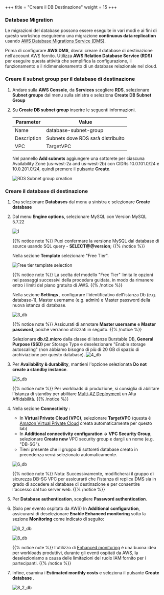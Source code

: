 +++
title = "Creare il DB Destinazione"
weight = 15
+++

### Database Migration

Le migrazioni del database possono essere eseguite in vari modi e ai fini di questo workshop eseguiremo una migrazione **continuous data replication** usando <a href="https://aws.amazon.com/dms/" target="_blank">AWS Database Migrations Service (DMS)</a>.

Prima di configurare **AWS DMS**, dovrai creare il database di destinazione nell’account AWS fornito. Utilizza **AWS Relation Database Service (RDS)** per eseguire questa attività che semplifica la configurazione, il funzionamento e il ridimensionamento di un database relazionale nel cloud.

### Creare il subnet group per il database di destinazione

1. Andare sulla **AWS Console**, da **Services** scegliere **RDS**, selezionare **Subnet groups** dal menu sulla sinistra e seleziona **Create DB Subnet Group**

2. Su **Create DB subnet group** inserire le seguenti informazioni.

    | Parameter           | Value                    |
    | ------------------- | ------------------------ |
    | Name                | database-subnet-group     |
    | Description         | Subnets dove RDS sarà distribuito |
    | VPC      | TargetVPC            |

    Nel pannello **Add subnets** aggiungere una sottorete per ciascuna Availability Zone (us-west-2a and us-west-2b) con CIDRs 10.0.101.0/24 e 10.0.201.0/24, quindi premere il pulsante **Create**.

    ![RDS Subnet group creation](/db-mig/db-subnet-group.en.png)    

### Creare il database di destinazione

1. Ora selezionare **Databases** dal menu a sinistra e selezionare **Create database**

2. Dal menu **Engine options**, selezionare MySQL con Version MySQL 5.7.22

    ![1](/db-mig/1.png)


    {{% notice note %}}
Puoi confermare la versione MySQL dal database di source usando SQL query - **SELECT@@version;**
{{% /notice %}}


    Nella sezione **Template** selezionare "Free Tier".

    ![Free tier template selection](/db-mig/create-db-select-template.en.png)

    {{% notice note %}}
La scelta del modello "Free Tier" limita le opzioni nei passaggi successivi della procedura guidata, in modo da rimanere entro i limiti del piano gratuito di AWS.
{{% /notice %}}


    Nella sezione **Settings** , configurare l'identificativo dell'istanza Db (e.g. database-1), Master username (e.g. admin) e Master password della nuova istanza di database.


    ![3_db](/db-mig/3_db.png)

    {{% notice note %}}
Assicurati di annotare **Master username** e **Master password**, poiché verranno utilizzati in seguito.
{{% /notice %}}

    Selezionare **db.t2.micro** dalla classe di istanze Burstable DB,  **General Purpose (SSD)** per Storage Type e deselezionare "Enable storage autoscaling" (non abbiamo bisogno di più di 20 GB di spazio di archiviazione per questo database).
    ![4_db](/db-mig/4_db.png)



1. Per **Availability & durability**, mantieni l'opzione selezionata **Do not create a standby instance**.

    ![5_db](/db-mig/5_db.png)

    {{% notice note %}}
Per workloads di produzione, si consiglia di abilitare l'istanza di standby per abilitare <a href="https://docs.aws.amazon.com/AmazonRDS/latest/UserGuide/Concepts.MultiAZ.html" target="_blank">Multi-AZ Deployment</a> un Alta Affidabilità.
{{% /notice %}}  

4. Nella sezione **Connectivity** :

    * In **Virtual Private Cloud (VPC)**, selezionare **TargetVPC** (questa è <a href="https://aws.amazon.com/vpc/" target="_blank">Amazon Virtual Private Cloud</a> creata automaticamente per questo lab)
    * In **Additional connectivity configuration -> VPC Security Group**, selezionare **Create new** VPC security group e dargli un nome (e.g. "DB-SG").
    * Tieni presente che il gruppo di sottoreti database creato in precedenza verrà selezionato automaticamente.

    ![6_db](/db-mig/6_db.png)


    {{% notice note %}}
Nota: Successivamente, modificherai il gruppo di sicurezza DB-SG VPC per assicurarti che l'istanza di replica DMS sia in grado di accedere al database di destinazione e per consentire l'accesso dal tuo server web.
{{% /notice %}}

5. Per **Database authentication**, scegliere **Password authentication**.
6. (Solo per evento ospitato da AWS) In **Additional configuration**, assicurarsi di deselezionare **Enable Enhanced monitoring** sotto la sezione **Monitoring** come indicato di seguito:

    ![6_2_db](/db-mig/6_2_db.png)


    ![8_db](/db-mig/8_db.png)

    {{% notice note %}}
l'utilizzo di <a href="https://docs.aws.amazon.com/AmazonRDS/latest/UserGuide/USER_Monitoring.OS.html" target="_blank">Enhanced monitoring</a> è una buona idea per workloads produttivi, durante gli eventi ospitati da AWS, la deselezioniamo a causa delle limitazioni del ruolo IAM fornito per i partecipanti.
{{% /notice %}}

6. Infine, esamina i **Estimated monthly costs** e seleziona il pulsante **Create database** .

   ![8_2_db](/db-mig/8_2_db.png)
